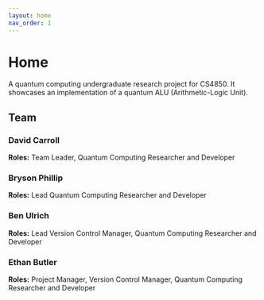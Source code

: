 ```yaml
---
layout: home
nav_order: 1
---
```


# Home

A quantum computing undergraduate research project for CS4850. It showcases an implementation of a quantum ALU (Arithmetic-Logic Unit).

## Team

### David Carroll

**Roles:** Team Leader, Quantum Computing Researcher and Developer

### Bryson Phillip

**Roles:** Lead Quantum Computing Researcher and Developer

### Ben Ulrich

**Roles:** Lead Version Control Manager, Quantum Computing Researcher and Developer

### Ethan Butler

**Roles:** Project Manager, Version Control Manager, Quantum Computing Researcher and Developer

